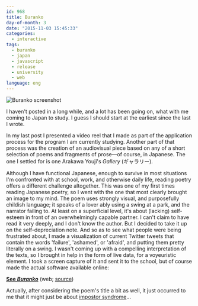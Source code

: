 ```yaml
---
id: 968
title: Buranko
day-of-month: 3
date: "2015-11-03 15:45:33"
categories:
  - interactive
tags:
  - buranko
  - japan
  - javascript
  - release
  - university
  - web
language: eng
---
```


![Buranko screenshot](/files/2015/11-buranko/buranko.jpg)

I haven't posted in a long while, and a lot has been going on, what with me coming to Japan to study. I guess I should start at the earliest since the last I wrote.

In my last post I presented a video reel that I made as part of the application process for the program I am currently studying. Another part of that process was the creation of an audiovisual piece based on any of a short selection of poems and fragments of prose—of course, in Japanese. The one I settled for is one Arakawa Youji's _Gallery_ (ギャラリー).

Although I have functional Japanese, enough to survive in most situations I'm confronted with at school, work, and otherwise daily life, reading poetry offers a different challenge altogether. This was one of my first times reading Japanese poetry, so I went with the one that most clearly brought an image to my mind. The poem uses strongly visual, and purposefully childish language; it speaks of a lover ably using a swing at a park, and the narrator failing to. At least on a superficial level, it's about (lacking) self-esteem in front of an overwhelmingly capable partner. I can't claim to have read it very deeply, and I don't know the author. But I decided to take it up on the self-depreciation note. And so as to see what people were being frustrated about, I made a visualization of current Twitter tweets that contain the words 'failure', 'ashamed', or 'afraid', and putting them pretty literally on a swing. I wasn't coming up with a compelling interpretation of the texts, so I brought in help in the form of live data, for a voyeuristic element. I took a screen capture of it and sent it to the school, but of course made the actual software available online:

**[See _Buranko_](//www.agj.cl/files/interactive/buranko/)** (web; [source](https://github.com/agj/buranko))

Actually, after considering the poem's title a bit as well, it just occurred to me that it might just be about [impostor syndrome](https://en.wikipedia.org/wiki/Impostor_syndrome)...
